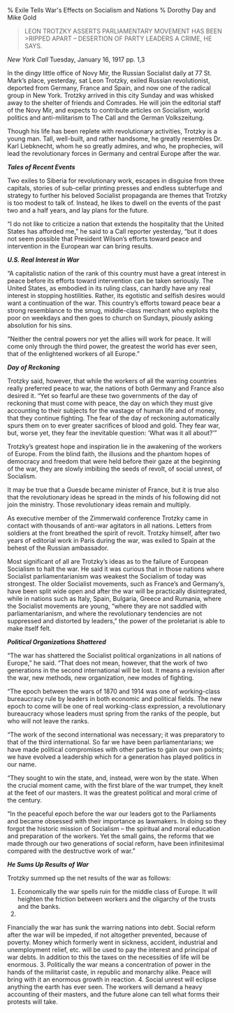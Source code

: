 % Exile Tells War's Effects on Socialism and Nations
% Dorothy Day and Mike Gold

>LEON TROTZKY ASSERTS PARLIAMENTARY MOVEMENT HAS BEEN >RIPPED APART – DESERTION OF PARTY LEADERS A CRIME, HE SAYS.
*New York Call* Tuesday, January 16, 1917 pp. 1,3
In the dingy little office of Novy Mir, the Russian Socialist daily at 77 St. Mark’s place, yesterday, sat Leon Trotzky, exiled Russian revolutionist, deported from Germany, France and Spain, and now one of the radical group in New York. Trotzky arrived in this city Sunday and was whisked away to the shelter of friends and Comrades. He will join the editorial staff of the Novy Mir,  and expects to contribute articles on Socialism, world politics and anti-militarism to The Call and the German Volkszeitung.Though his life has been replete with revolutionary activities, Trotzky is a young man. Tall, well-built, and rather handsome, he greatly resembles Dr. Karl Liebknecht, whom he so greatly admires, and who, he prophecies, will lead the revolutionary forces in Germany and central Europe after the war.__*Tales of Recent Events*__Two exiles to Siberia for revolutionary work, escapes in disguise from three capitals, stories of sub-cellar printing presses and endless subterfuge and strategy to further his beloved Socialist propaganda are themes that Trotzky is too modest to talk of.  Instead, he likes to dwell on the events of the past two and a half years, and lay plans for the future.“I do not like to criticize a nation that extends the hospitality that the United States has afforded me,” he said to a Call reporter yesterday, “but it does not seem possible that President Wilson’s efforts toward peace and intervention in the European war can bring results.__*U.S. Real Interest in War*__“A capitalistic nation of the rank of this country must have a great interest in peace before its efforts toward intervention can be taken seriously. The United States, as embodied in its ruling class, can hardly have any real interest in stopping hostilities. Rather, its egotistic and selfish desires would want a continuation of the war. This country’s efforts toward peace bear a strong resemblance to the smug, middle-class merchant who exploits the poor on weekdays and then goes to church on Sundays, piously asking absolution for his sins.“Neither the central powers nor yet the allies will work for peace. It will come only through the third power, the greatest the world has ever seen, that of the enlightened workers of all Europe.”__*Day of Reckoning*__Trotzky said, however, that while the workers of all the warring countries really preferred peace to war, the nations of both Germany and France also desired it. “Yet so fearful are these two governments of the day of reckoning that must come with peace, the day on which they must give accounting to their subjects for the wastage of human life and of money, that they continue fighting. The fear of the day of reckoning automatically spurs them on to ever greater sacrifices of blood and gold. They fear war, but, worse yet, they fear the inevitable question: ‘What was it all about?’”Trotzky’s greatest hope and inspiration lie in the awakening of the workers of Europe. From the blind faith, the illusions and the phantom hopes of democracy and freedom that were held before their gaze at the beginning of the war, they are slowly imbibing the seeds of revolt, of social unrest, of Socialism.It may be true that a Guesde became minister of France, but it is true also that the revolutionary ideas he spread in the minds of his following did not join the ministry. Those revolutionary ideas remain and multiply.As executive member of the Zimmerwald conference Trotzky came in contact with thousands of anti-war agitators in all nations. Letters from soldiers at the front breathed the spirit of revolt. Trotzky himself, after two years of editorial work in Paris during the war, was exiled to Spain at the behest of the Russian ambassador.Most significant of all are Trotzky’s ideas as to the failure of European Socialism to halt the war. He said it was curious that in those nations where Socialist parliamentarianism was weakest the Socialism of today was strongest. The older Socialist movements, such as France’s and Germany’s, have been split wide open and after the war will be practically disintegrated, while in nations such as Italy, Spain, Bulgaria, Greece and Rumania, where the Socialist movements are young, “where they are not saddled with parliamentarianism, and where the revolutionary tendencies are not suppressed and distorted by leaders,” the power of the proletariat is able to make itself felt.__*Political Organizations Shattered*__“The war has shattered the Socialist political organizations in all nations of Europe,” he said. “That does not mean, however, that the work of two generations in the second international will be lost. It means a revision after the war, new methods, new organization, new modes of fighting.“The epoch between the wars of 1870 and 1914 was one of working-class bureaucracy rule by leaders in both economic and political fields. The new epoch to come will be one of real working-class expression, a revolutionary bureaucracy whose leaders must spring from the ranks of the people, but who will not leave the ranks.“The work of the second international was necessary; it was preparatory to that of the third international. So far we have been parliamentarians; we have made political compromises with other parties to gain our own points; we have evolved a leadership which for a generation has played politics in our name.“They sought to win the state, and, instead, were won by the state.  When the crucial moment came, with the first blare of the war trumpet, they knelt at the feet of our masters. It was the greatest political and moral crime of the century.“In the peaceful epoch before the war our leaders got to the Parliaments and became obsessed with their importance as lawmakers. In doing so they forgot the historic mission of Socialism – the spiritual and moral education and preparation of the workers. Yet the small gains, the reforms that we made through our two generations of social reform, have been infinitesimal compared with the destructive work of war.”__*He Sums Up Results of War*__Trotzky summed up the net results of the war as follows:1. Economically the war spells ruin for the middle class of Europe. It will heighten the friction between workers and the oligarchy of the trusts and the banks.2. Financially the war has sunk the warring nations into debt. Social reform after the war will be impeded, if not altogether prevented, because of poverty. Money which formerly went in sickness, accident, industrial and unemployment relief, etc. will be used to pay the interest and principal of war debts. In addition to this the taxes on the necessities of life will be enormous.3. Politically the war means a concentration of power in the hands of the militarist caste, in republic and monarchy alike. Peace will bring with it an enormous growth in reaction.4. Social unrest will eclipse anything the earth has ever seen. The workers will demand a heavy accounting of their masters, and the future alone can tell what forms their protests will take.